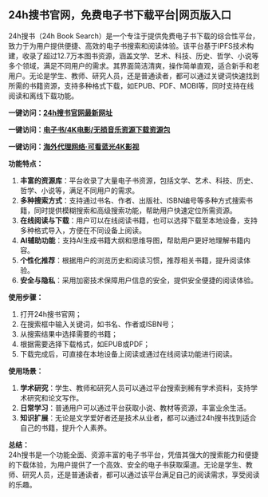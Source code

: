 <h2>24h搜书官网，免费电子书下载平台|网页版入口</h2>
<p>24h搜书（24h Book Search）是一个专注于提供免费电子书下载的综合性平台，致力于为用户提供便捷、高效的电子书搜索和阅读体验。该平台基于IPFS技术构建，收录了超过12.7万本图书资源，涵盖文学、艺术、科技、历史、哲学、小说等多个领域，满足不同用户的需求。其界面简洁清爽，操作简单直观，适合新手和老用户。无论是学生、教师、研究人员，还是普通读者，都可以通过关键词快速找到所需的书籍资源，支持多种格式下载，如EPUB、PDF、MOBI等，同时支持在线阅读和离线下载功能。</p>
<p><strong>一键访问：</strong><a href="https://24hsoushu.ggonav.com/" target="_blank" ><strong>24h搜书官网最新网址</strong></a></p>
<p><strong>一键访问：</strong><a href="https://wangpanziyuan.pages.dev/" target="_blank"><strong>电子书/4K电影/无损音乐资源下载资源包</strong></a></p>
<p><strong>一键访问：</strong><a href="http://ip.harmonylink.net/share/e82025" target="_blank" ><strong>海外代理网络·可看蓝光4K影视</strong></a></p>
<p><strong>功能特点：</strong></p>
<ol>
  <li><strong>丰富的资源库</strong>：平台收录了大量电子书资源，包括文学、艺术、科技、历史、哲学、小说等，满足不同用户的需求。</li>
  <li><strong>多种搜索方式</strong>：支持通过书名、作者、出版社、ISBN编号等多种方式搜索书籍，同时提供模糊搜索和高级搜索功能，帮助用户快速定位所需资源。</li>
  <li><strong>在线阅读与下载</strong>：用户可以在线阅读书籍，也可以选择下载至本地设备，支持多种格式导入，方便在不同设备上阅读。</li>
  <li><strong>AI辅助功能</strong>：支持AI生成书籍大纲和思维导图，帮助用户更好地理解书籍内容。</li>
  <li><strong>个性化推荐</strong>：根据用户的浏览历史和阅读习惯，推荐相关书籍，提升阅读体验。</li>
  <li><strong>安全与隐私</strong>：采用加密技术保障用户信息的安全，提供安全便捷的阅读体验。</li>
</ol>
<p><strong>使用步骤：</strong></p>
<ol>
  <li>打开24h搜书官网；</li>
  <li>在搜索框中输入关键词，如书名、作者或ISBN号；</li>
  <li>从搜索结果中选择需要的书籍；</li>
  <li>根据需要选择下载格式，如EPUB或PDF；</li>
  <li>下载完成后，可直接在本地设备上阅读或通过在线阅读功能进行阅读。</li>
</ol>
<p><strong>使用场景：</strong></p>
<ol>
  <li><strong>学术研究</strong>：学生、教师和研究人员可以通过平台搜索到稀有学术资料，支持学术研究和论文写作。</li>
  <li><strong>日常学习</strong>：普通用户可以通过平台获取小说、教材等资源，丰富业余生活。</li>
  <li><strong>知识扩展</strong>：无论是文学爱好者还是技术从业者，都可以通过24h搜书找到适合自己的书籍，提升个人素养。</li>
</ol>
<p><strong>总结：</strong><br>24h搜书是一个功能全面、资源丰富的电子书平台，凭借其强大的搜索能力和便捷的下载体验，为用户提供了一个高效、安全的电子书获取渠道。无论是学生、教师、研究人员，还是普通读者，都可以通过该平台满足自己的阅读需求，享受阅读的乐趣。</p>
